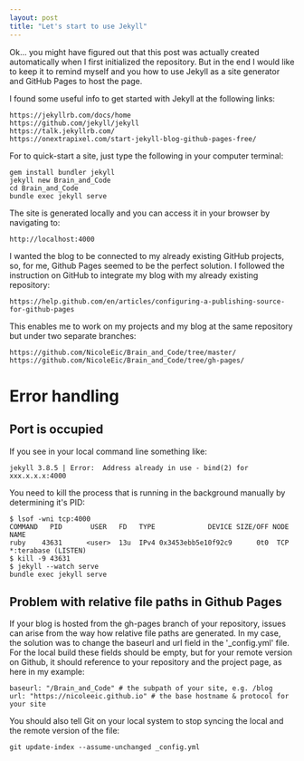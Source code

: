 ```yaml
---
layout: post
title: "Let's start to use Jekyll"
---
```


Ok... you might have figured out that this post was actually created automatically when I first initialized the repository. But in the end I would like to keep it to remind myself and you how to use Jekyll as a site generator and GitHub Pages to host the page.

I found some useful info to get started with Jekyll at the following links:
```
https://jekyllrb.com/docs/home
https://github.com/jekyll/jekyll
https://talk.jekyllrb.com/
https://onextrapixel.com/start-jekyll-blog-github-pages-free/
```

For to quick-start a site, just type the following in your computer terminal:
```
gem install bundler jekyll
jekyll new Brain_and_Code
cd Brain_and_Code
bundle exec jekyll serve
```
The site is generated locally and you can access it in your browser by navigating to:
```
http://localhost:4000
````

I wanted the blog to be connected to my already existing GitHub projects, so, for me, Github Pages seemed to be the perfect solution. I followed the instruction on GitHub to integrate my blog with my already existing repository:
```
https://help.github.com/en/articles/configuring-a-publishing-source-for-github-pages
```

This enables me to work on my projects and my blog at the same repository but under two separate branches:
```
https://github.com/NicoleEic/Brain_and_Code/tree/master/
https://github.com/NicoleEic/Brain_and_Code/tree/gh-pages/
```

# Error handling

## Port is occupied
If you see in your local command line something like:
```
jekyll 3.8.5 | Error:  Address already in use - bind(2) for xxx.x.x.x:4000
```
You need to kill the process that is running in the background manually by determining it's PID:
```
$ lsof -wni tcp:4000
COMMAND   PID       USER   FD   TYPE             DEVICE SIZE/OFF NODE NAME
ruby    43631      <user>  13u  IPv4 0x3453ebb5e10f92c9      0t0  TCP *:terabase (LISTEN)
$ kill -9 43631
$ jekyll --watch serve
bundle exec jekyll serve
```

## Problem with relative file paths in Github Pages
If your blog is hosted from the gh-pages branch of your repository, issues can arise from the way how relative file paths are generated. In my case, the solution was to change the baseurl and url field in the '\_config.yml' file. For the local build these fields should be empty, but for your remote version on Github, it should reference to your repository and the project page, as here in my example:
```
baseurl: "/Brain_and_Code" # the subpath of your site, e.g. /blog
url: "https://nicoleeic.github.io" # the base hostname & protocol for your site
```
You should also tell Git on your local system to stop syncing the local and the remote version of the file:
```
git update-index --assume-unchanged _config.yml
```
